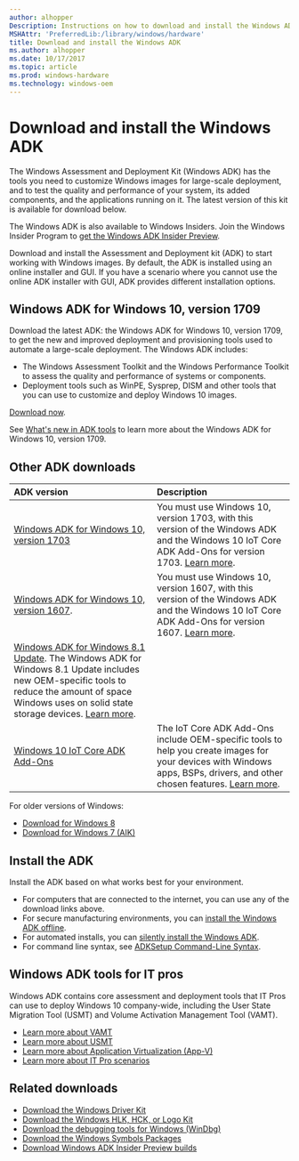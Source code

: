 ```yaml
---
author: alhopper
Description: Instructions on how to download and install the Windows ADK
MSHAttr: 'PreferredLib:/library/windows/hardware'
title: Download and install the Windows ADK
ms.author: alhopper
ms.date: 10/17/2017
ms.topic: article
ms.prod: windows-hardware
ms.technology: windows-oem
---
```

# Download and install the Windows ADK

The Windows Assessment and Deployment Kit (Windows ADK) has the tools you need to customize Windows images for large-scale deployment, and to test the quality and performance of your system, its added components, and the applications running on it. The latest version of this kit is available for download below.

The Windows ADK is also available to Windows Insiders. Join the Windows Insider Program to [get the Windows ADK Insider Preview](https://www.microsoft.com/software-download/windowsinsiderpreviewADK).

Download and install the Assessment and Deployment kit (ADK) to start working with Windows images. By default, the ADK is installed using an online installer and GUI. If you have a scenario where you cannot use the online ADK installer with GUI, ADK provides different installation options.

## Windows ADK for Windows 10, version 1709

Download the latest ADK: the Windows ADK for Windows 10, version 1709, to get the new and improved deployment and provisioning tools used to automate a large-scale deployment. The Windows ADK includes:

* The Windows Assessment Toolkit and the Windows Performance Toolkit to assess the quality and performance of systems or components.
* Deployment tools such as WinPE, Sysprep, DISM and other tools that you can use to customize and deploy Windows 10 images.

[Download now](https://go.microsoft.com/fwlink/p/?linkid=859206).

See [What's new in ADK tools](what-s-new-in-kits-and-tools.md) to learn more about the Windows ADK for Windows 10, version 1709.

## Other ADK downloads

| ADK version                               | Description                                           |
|:------------------------------------------|:------------------------------------------------------|
| [Windows ADK for Windows 10, version 1703](https://go.microsoft.com/fwlink/p/?LinkId=845542) | You must use Windows 10, version 1703, with this version of the Windows ADK and the Windows 10 IoT Core ADK Add-Ons for version 1703. [Learn more](what-s-new-in-kits-and-tools.md#whats-new-in-the-windows-adk-for-windows-10-version-1703).  |
| [Windows ADK for Windows 10, version 1607](https://go.microsoft.com/fwlink/p/?LinkId=526740). | You must use Windows 10, version 1607, with this version of the Windows ADK and the Windows 10 IoT Core ADK Add-Ons for version 1607. [Learn more](what-s-new-in-kits-and-tools.md#whats-new-in-the-windows-adk-for-windows-10-version-1607). |
| [Windows ADK for Windows 8.1 Update](https://go.microsoft.com/fwlink/p/?LinkId=393005). The Windows ADK for Windows 8.1 Update includes new OEM-specific tools to reduce the amount of space Windows uses on solid state storage devices. [Learn more](https://docs.microsoft.com/en-us/previous-versions/windows/it-pro/windows-8.1-and-8/dn247001(v=win.10)). |
| [Windows 10 IoT Core ADK Add-Ons](https://go.microsoft.com/fwlink/p/?LinkId=735028) | The IoT Core ADK Add-Ons include OEM-specific tools to help you create images for your devices with Windows apps, BSPs, drivers, and other chosen features. [Learn more](https://docs.microsoft.com/en-us/windows-hardware/manufacture/iot/iot-core-adk-addons). |

For older versions of Windows:

* [Download for Windows 8](https://www.microsoft.com/en-us/download/details.aspx?id=30652)
* [Download for Windows 7 (AIK)](https://www.microsoft.com/en-us/download/details.aspx?id=5753)

## Install the ADK

Install the ADK based on what works best for your environment.

* For computers that are connected to the internet, you can use any of the download links above.
* For secure manufacturing environments, you can [install the Windows ADK offline](adk-offline-install.md).
* For automated installs, you can [silently install the Windows ADK](adk-silent-install.md).
* For command line syntax, see [ADKSetup Command-Line Syntax](https://technet.microsoft.com/en-us/library/dn621910.aspx).

## Windows ADK tools for IT pros

Windows ADK contains core assessment and deployment tools that IT Pros can use to deploy Windows 10 company-wide, including the User State Migration Tool (USMT) and Volume Activation Management Tool (VAMT).

* [Learn more about VAMT](https://docs.microsoft.com/en-us/windows/deployment/volume-activation/volume-activation-management-tool)
* [Learn more about USMT](https://docs.microsoft.com/en-us/windows/deployment/usmt/usmt-technical-reference)
* [Learn more about Application Virtualization (App-V)](https://docs.microsoft.com/en-us/windows/application-management/app-v/appv-for-windows)
* [Learn more about IT Pro scenarios](https://docs.microsoft.com/en-us/windows/deployment/windows-adk-scenarios-for-it-pros)

## Related downloads

* [Download the Windows Driver Kit](https://developer.microsoft.com/en-us/windows/hardware/windows-driver-kit)
* [Download the Windows HLK, HCK, or Logo Kit](https://developer.microsoft.com/en-us/windows/hardware/windows-hardware-lab-kit)
* [Download the debugging tools for Windows (WinDbg)](https://developer.microsoft.com/en-us/windows/hardware/download-windbg)
* [Download the Windows Symbols Packages](https://developer.microsoft.com/en-us/windows/hardware/download-symbols)
* [Download Windows ADK Insider Preview builds](https://www.microsoft.com/en-us/software-download/windowsinsiderpreviewADK)